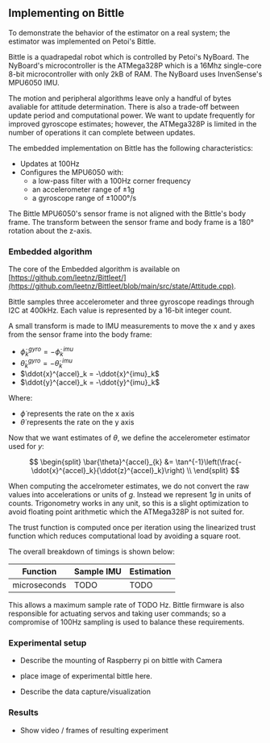 ## Implementing on Bittle

To demonstrate the behavior of the estimator on a real system; the estimator was implemented on Petoi's Bittle.

Bittle is a quadrapedal robot which is controlled by Petoi's NyBoard. The NyBoard's microcontroller is the ATMega328P which is a 16Mhz single-core 8-bit microcontroller with only 2kB of RAM. The NyBoard uses InvenSense's MPU6050 IMU. 

The motion and peripheral algorithms leave only a handful of bytes avaliable for attitude determination. There is also a trade-off between update period and computational power. We want to update frequently for improved gyroscope estimates; however, the ATMega328P is limited in the number of operations it can complete between updates.

The embedded implementation on Bittle has the following characteristics:
* Updates at 100Hz
* Configures the MPU6050 with:
  * a low-pass filter with a 100Hz corner frequency
  * an accelerometer range of ±1g
  * a gyroscope range of ±1000°/s

The Bittle MPU6050's sensor frame is not aligned with the Bittle's body frame. The transform between the sensor frame and body frame is a 180° rotation about the z-axis.

### Embedded algorithm

The core of the Embedded algorithm is available on [https://github.com/leetnz/Bittleet/](https://github.com/leetnz/Bittleet/blob/main/src/state/Attitude.cpp).

Bittle samples three accelerometer and three gyroscope readings through I2C at 400kHz. Each value is represented by a 16-bit integer count. 

A small transform is made to IMU measurements to move the x and y axes from the sensor frame into the body frame:
* $\dot{\phi}^{gyro}_k = -\dot{\phi}^{imu}_k$
* $\dot{\theta}^{gyro}_k = -\dot{\theta}^{imu}_k$
* $\ddot{x}^{accel}_k = -\ddot{x}^{imu}_k$
* $\ddot{y}^{accel}_k = -\ddot{y}^{imu}_k$

Where:
* $\dot{\phi}$ represents the rate on the x axis
* $\dot{\theta}$ represents the rate on the y axis

Now that we want estimates of $\theta$, we define the accelerometer estimator used for $y$:

$$
\begin{split}
    \bar{\theta}^{accel}_{k} &= \tan^{-1}\left(\frac{-\ddot{x}^{accel}_k}{\ddot{z}^{accel}_k}\right) \\
\end{split}
$$

When computing the accelrometer estimates, we do not convert the raw values into accelerations or units of $g$. Instead we represent $1g$ in units of counts. Trigonometry works in any unit, so this is a slight optimization to avoid floating point arithmetic which the ATMega328P is not suited for.

The trust function is computed once per iteration using the linearized trust function which reduces computational load by avoiding a square root.

The overall breakdown of timings is shown below:

| Function | Sample IMU | Estimation |
|----------|------------|------------|
| microseconds | TODO | TODO |

This allows a maximum sample rate of TODO Hz. 
Bittle firmware is also responsible for actuating servos and taking user commands; so a compromise of 100Hz sampling is used to balance these requirements.

### Experimental setup

* Describe the mounting of Raspberry pi on bittle with Camera
- place image of experimental bittle here.

* Describe the data capture/visualization

### Results

* Show video / frames of resulting experiment


